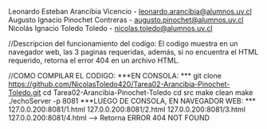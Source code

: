 Leonardo Esteban Arancibia Vicencio - leonardo.arancibia@alumnos.uv.cl
Augusto Ignacio Pinochet Contreras - augusto.pinochet@alumnos.uv.cl
Nicolás Ignacio Toledo Toledo - nicolas.toledo@alumnos.uv.cl

//Descripcion del funcionamiento del codigo: El codigo muestra en un navegador web, las 3 paginas requeridas, además, si no encuentra el HTML requerido, retorna el error 404 en un archivo HTML.

//COMO COMPILAR EL CODIGO:
	***EN CONSOLA: ***
	git clone https://github.com/NicolasToledo420/Tarea02-Arancibia-Pinochet-Toledo.git
	cd Tarea02-Arancibia-Pinochet-Toledo
	cd src
	make clean
	make
	./echoServer -p 8081
	***LUEGO DE CONSOLA, EN NAVEGADOR WEB: ***
	127.0.0.200:8081/1.html
	127.0.0.200:8081/2.html
	127.0.0.200:8081/3.html
	127.0.0.200:8081/4.html --> Retorna ERROR 404 NOT FOUND
